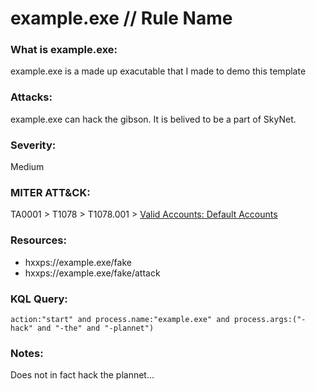 # example.exe // Rule Name

### What is example.exe:
example.exe is a made up exacutable that I made to demo this template

### Attacks:
example.exe can hack the gibson. It is belived to be a part of SkyNet.

### Severity:
Medium

### MITER ATT&CK:
TA0001 > T1078 > T1078.001 > [Valid Accounts: Default Accounts](https://attack.mitre.org/techniques/T1078/001/)

### Resources:
- hxxps://example.exe/fake
- hxxps://example.exe/fake/attack

### KQL Query:
```
action:"start" and process.name:"example.exe" and process.args:("-hack" and "-the" and "-plannet")
```

### Notes:
Does not in fact hack the plannet...




